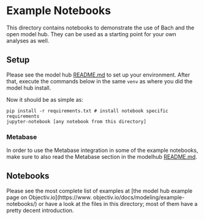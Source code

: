 # Example Notebooks
This directory contains notebooks to demonstrate the use of Bach and the open model hub. They can be used 
as a starting point for your own analyses as well.

## Setup
Please see the model hub [README.md](../modelhub/README.md) to set up your environment. After that, execute 
the commands below in the same `venv` as where you did the model hub install. 

Now it should be as simple as:
```shell
pip install -r requirements.txt # install notebook specific requirements
jupyter-notebook [any notebook from this directory]
```

### Metabase
In order to use the Metabase integration in some of the example notebooks, make sure to also read the 
Metabase section in the modelhub [README.md](../modelhub/README.md).

## Notebooks 
Please see the most complete list of examples at [the model hub example page on Objectiv.io](https://www.
objectiv.io/docs/modeling/example-notebooks/) 
or have a look at the files in this directory; most of them have a pretty decent introduction.
